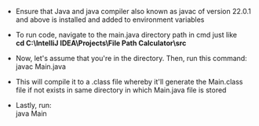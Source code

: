 * Ensure that Java and java compiler also known as javac of version 22.0.1 and above is installed and added to environment variables
* <P>To run code, navigate to the main.java directory path in cmd just like <b><br>cd C:\IntelliJ IDEA\Projects\File Path Calculator\src</b></P>
* <p>Now, let's assume that you're in the directory. Then, run this command: <br>javac Main.java</p>
* <p>This will compile it to a .class file whereby it'll generate the Main.class file if not exists in same directory in which Main.java file is stored</p>
* <p>Lastly, run: <br>java Main</p>
